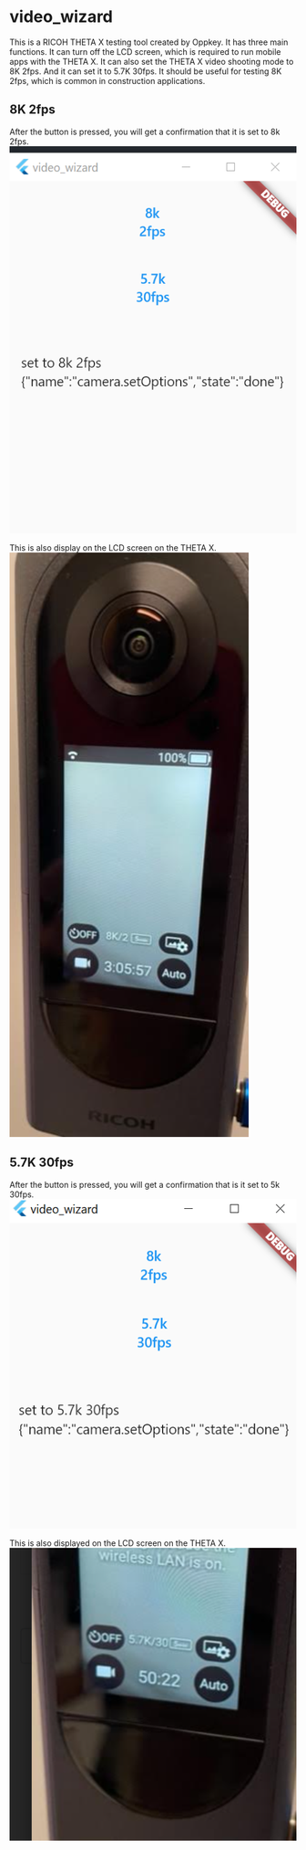 # video_wizard

This is a RICOH THETA X testing tool created by Oppkey. It has three main functions. It can turn off the LCD screen, which is required to run mobile apps with the THETA X. It can also set the THETA X video shooting mode to 8K 2fps. And it can set it to 5.7K 30fps. It should be useful for testing 8K 2fps, which is common in construction applications.

## 8K 2fps

After the button is pressed, you will get a confirmation that it is set to 8k 2fps.
![screenshot](docs/screenshot.png)

This is also display on the LCD screen on the THETA X.
![8K camera](docs/8K_camera.png)

## 5.7K 30fps

After the button is pressed, you will get a confirmation that is it set to 5k 30fps.
![5.7K 30fps](docs/screenshot_5_7.png)

This is also displayed on the LCD screen on the THETA X.
![5.7K camera](docs/5_7k_camera.png)